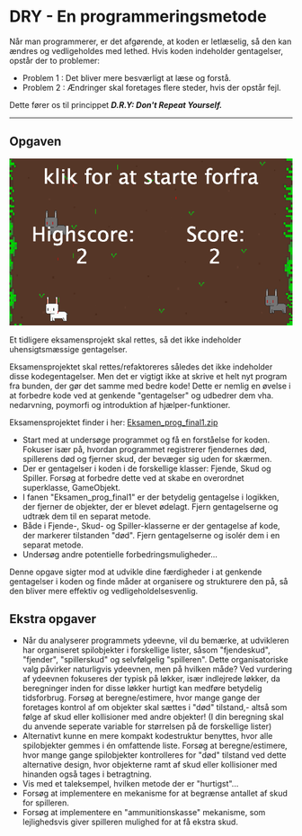 # DRY - En programmeringsmetode

Når man programmerer, er det afgørende, at koden er letlæselig, så den kan ændres og vedligeholdes med lethed. Hvis koden indeholder gentagelser, opstår der to problemer:

- Problem 1 : Det bliver mere besværligt at læse og forstå.
- Problem 2 : Ændringer skal foretages flere steder, hvis der opstår fejl.

Dette fører os til princippet ***D.R.Y: Don't Repeat Yourself.***

-----------------------------

## Opgaven 

![Skydespil](skydespil.png)

Et  tidligere eksamensprojekt skal rettes, så det ikke indeholder uhensigtsmæssige gentagelser.

Eksamensprojektet skal rettes/refaktoreres således det ikke indeholder disse kodegentagelser. Men det er vigtigt ikke at skrive et helt nyt program fra bunden, der gør det samme med bedre kode! Dette er nemlig en øvelse i at forbedre kode ved at genkende "gentagelser" og udbedrer dem vha. nedarvning, poymorfi og introduktion af hjælper-funktioner.

Eksamensprojektet finder i her: [Eksamen_prog_final1.zip](Eksamen_prog_final1.zip)

- Start med at undersøge programmet og få en forståelse for koden. Fokuser især på, hvordan programmet registrerer fjendernes død, spillerens død og fjerner skud, der bevæger sig uden for skærmen.
- Der er gentagelser i koden i de forskellige klasser: Fjende, Skud og Spiller. Forsøg at forbedre dette ved at skabe en overordnet superklasse, GameObjekt.
- I fanen "Eksamen_prog_final1" er der betydelig gentagelse i logikken, der fjerner de objekter, der er blevet ødelagt. Fjern gentagelserne og udtræk dem til en separat metode.
- Både i Fjende-, Skud- og Spiller-klasserne er der gentagelse af kode, der markerer tilstanden "død". Fjern gentagelserne og isolér dem i en separat metode.
- Undersøg andre potentielle forbedringsmuligheder...

Denne opgave sigter mod at udvikle dine færdigheder i at genkende gentagelser i koden og finde måder at organisere og strukturere den på, så den bliver mere effektiv og vedligeholdelsesvenlig.

## Ekstra opgaver

- Når du analyserer programmets ydeevne, vil du bemærke, at udvikleren har organiseret spilobjekter i forskellige lister, såsom "fjendeskud", "fjender", "spillerskud" og selvfølgelig "spilleren". Dette organisatoriske valg påvirker naturligvis ydeevnen, men på hvilken måde?
Ved vurdering af ydeevnen fokuseres der typisk på løkker, især indlejrede løkker, da beregninger inden for disse løkker hurtigt kan medføre betydelig tidsforbrug. Forsøg at beregne/estimere, hvor mange gange der foretages kontrol af om objekter skal sættes i "død" tilstand,- altså som følge af skud eller kollisioner med andre objekter! (I din beregning skal du anvende seperate variable for størrelsen på de forskellige lister)
- Alternativt kunne en mere kompakt kodestruktur benyttes, hvor alle spilobjekter gemmes i én omfattende liste. Forsøg at beregne/estimere, hvor mange gange spilobjekter kontrolleres for "død" tilstand ved dette alternative design, hvor objekterne ramt af skud eller kollisioner med hinanden også tages i betragtning.
- Vis med et taleksempel, hvilken metode der er "hurtigst"...
- Forsøg at implementere en mekanisme for at begrænse antallet af skud for spilleren.
- Forsøg at implementere en "ammunitionskasse" mekanisme, som lejlighedsvis giver spilleren mulighed for at få ekstra skud.